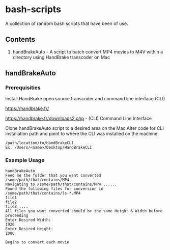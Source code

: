 # bash-scripts
A collection of random bash scripts that have been of use.

## Contents 
1. handBrakeAuto - A script to batch convert MP4 movies to M4V within a directory using HandBrake transcoder on Mac

## handBrakeAuto 

### Prerequisities
Install HandBrake open source transcoder and command line interface (CLI)

https://handbrake.fr/

https://handbrake.fr/downloads2.php - (CLI) Command Line Interface

Clone handBrakeAuto script to a desired area on the Mac
Alter code for CLI installation path and point to where the CLI was installed on the machine.

```
/path/location/to/HandBrakeCLI
Ex. /Users/<name>/Desktop/HandBrakeCLI
```
### Example Usage
```
handBrakeAuto
Feed me the folder that you want converted
/some/path/that/contains/MP4
Navigating to /some/path/that/contains/MP4 ......
Found the following files for conversion in
/some/path/that/contains/ls *.MP4
file1
file2
file3 ....
All files you want converted should be the same Height & Width before proceeding
Enter Desired Width:
1920
Enter Desired Height:
1080

Begins to convert each movie

